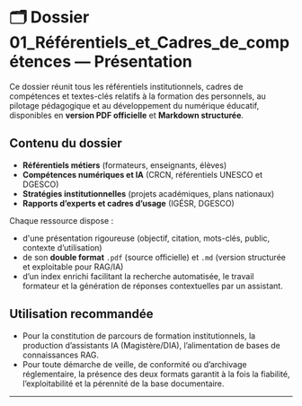 # 🗂️ Dossier 01_Référentiels_et_Cadres_de_compétences — Présentation

Ce dossier réunit tous les référentiels institutionnels, cadres de compétences et textes-clés relatifs à la formation des personnels, au pilotage pédagogique et au développement du numérique éducatif, disponibles en **version PDF officielle** et **Markdown structurée**.

## Contenu du dossier

- **Référentiels métiers** (formateurs, enseignants, élèves)
- **Compétences numériques et IA** (CRCN, référentiels UNESCO et DGESCO)
- **Stratégies institutionnelles** (projets académiques, plans nationaux)
- **Rapports d’experts et cadres d’usage** (IGÉSR, DGESCO)

Chaque ressource dispose :
- d'une présentation rigoureuse (objectif, citation, mots-clés, public, contexte d’utilisation)
- de son **double format** `.pdf` (source officielle) et `.md` (version structurée et exploitable pour RAG/IA)
- d’un index enrichi facilitant la recherche automatisée, le travail formateur et la génération de réponses contextuelles par un assistant.

## Utilisation recommandée

- Pour la constitution de parcours de formation institutionnels, la production d’assistants IA (Magistère/DIA), l’alimentation de bases de connaissances RAG.
- Pour toute démarche de veille, de conformité ou d’archivage réglementaire, la présence des deux formats garantit à la fois la fiabilité, l’exploitabilité et la pérennité de la base documentaire.

---

